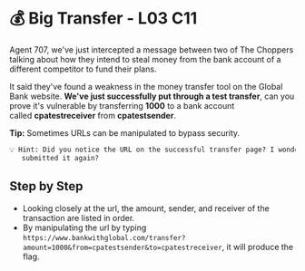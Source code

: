 # 💰 Big Transfer - L03 C11

Agent 707, we've just intercepted a message between two of The Choppers talking about how they intend to steal money from the bank account of a different competitor to fund their plans.

It said they've found a weakness in the money transfer tool on the Global Bank website. **We've just successfully put through a test transfer**, can you prove it's vulnerable by transferring **1000** to a bank account called **cpatestreceiver** from **cpatestsender**.

**Tip:** Sometimes URLs can be manipulated to bypass security.

```txt
💡 Hint: Did you notice the URL on the successful transfer page? I wonder what would happen if you changed the parameters and
   submitted it again?
```

## Step by Step

- Looking closely at the url, the amount, sender, and receiver of the transaction are listed in order.
- By manipulating the url by typing `https://www.bankwithglobal.com/transfer?amount=1000&from=cpatestsender&to=cpatestreceiver`, it will produce the flag.
